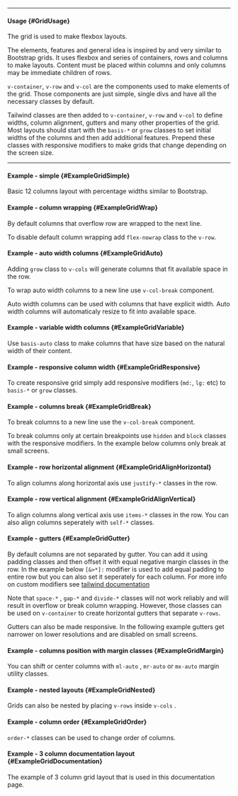 ___

#### Usage {#GridUsage}

The grid is used to make flexbox layouts.

The elements, features and general idea is inspired by and very similar to Bootstrap grids. It uses flexbox and series of containers, rows and columns to make layouts. Content must be placed within columns and only columns may be immediate children of rows.

`v-container`, `v-row` and `v-col` are the components used to make elements of the grid. Those components are just simple, single divs and have all the necessary classes by default.

Tailwind classes are then added to `v-container`, `v-row` and `v-col` to define widths, column alignment, gutters and many other properties of the grid. Most layouts should start with the `basis-*` or `grow` classes to set initial widths of the columns and then add additional features. Prepend these classes with responsive modifiers to make grids that change depending on the screen size.

---

#### Example - simple {#ExampleGridSimple}

Basic 12 columns layout with percentage widths similar to Bootstrap.

<example name="ExampleGridSimple"></example>

#### Example - column wrapping {#ExampleGridWrap}

By default columns that overflow row are wrapped to the next line.

<example name="ExampleGridWrap"></example>

To disable default column wrapping add `flex-nowrap` class to the `v-row`.

<example name="ExampleGridNowrap"></example>

#### Example - auto width columns {#ExampleGridAuto}

Adding `grow` class to `v-cols` will generate columns that fit available space in the row.

<example name="ExampleGridAuto"></example>

To wrap auto width columns to a new line use `v-col-break` component.

<example name="ExampleGridAutoBreak"></example>

Auto width columns can be used with columns that have explicit width. Auto width columns will automaticaly resize to fit into available space.

<example name="ExampleGridAutoMix"></example>

#### Example - variable width columns {#ExampleGridVariable}

Use `basis-auto` class to make columns that have size based on the natural width of their content.

<example name="ExampleGridVariable"></example>

#### Example - responsive column width {#ExampleGridResponsive}

To create responsive grid simply add responsive modifiers (`md:`, `lg:` etc) to `basis-*` or `grow` classes.

<example name="ExampleGridResponsive"></example>

#### Example - columns break {#ExampleGridBreak}

To break columns to a new line use the `v-col-break` component.

<example name="ExampleGridBreak"></example>

To break columns only at certain breakpoints use `hidden` and `block` classes with the responsive modifiers. In the example below columns only break at small screens.

<example name="ExampleGridBreakResponsive"></example>

#### Example - row horizontal alignment {#ExampleGridAlignHorizontal}

To align columns along horizontal axis use `justify-*` classes in the row.

<example name="ExampleGridAlignHorizontal"></example>

#### Example - row vertical alignment {#ExampleGridAlignVertical}

To align columns along vertical axis use `items-*` classes in the row. You can also align columns seperately with `self-*` classes.

<example name="ExampleGridAlignVertical"></example>

#### Example - gutters {#ExampleGridGutter}

By default columns are not separated by gutter. You can add it using padding classes and then offset it with equal negative margin classes in the row. In the example below `[&>*]:` modifier is used to add equal padding to entire row but you can also set it seperately for each column. For more info on custom modifiers see [tailwind documentation](https://tailwindcss.com/docs/hover-focus-and-other-states#using-arbitrary-variants)

<v-alert icon="info" mod-alert="variant:info">
    Note that
    <code class="code-text">space-*</code>
    ,
    <code class="code-text">gap-*</code>
    and
    <code class="code-text">divide-*</code>
    classes will not work reliably and will result in overflow or break
    column wrapping. However, those classes can be used on
    <code class="code-text">v-container</code>
    to create horizontal gutters that separate
    <code class="code-text">v-rows</code>.
</v-alert>

<example name="ExampleGridGutter"></example>

Gutters can also be made responsive. In the following example gutters get narrower on lower resolutions and are disabled on small screens.

<example name="ExampleGridGutterResponsive"></example>

#### Example - columns position with margin classes {#ExampleGridMargin}

You can shift or center columns with `ml-auto` , `mr-auto` or `mx-auto` margin utility classes.

<example name="ExampleGridMargin"></example>

#### Example - nested layouts {#ExampleGridNested}

Grids can also be nested by placing `v-rows` inside `v-cols` .

<example name="ExampleGridNested"></example>

#### Example - column order {#ExampleGridOrder}

`order-*` classes can be used to change order of columns.

<example name="ExampleGridOrder"></example>

#### Example - 3 column documentation layout {#ExampleGridDocumentation}

The example of 3 column grid layout that is used in this documentation page.

<example name="ExampleGridDocumentation"></example>
